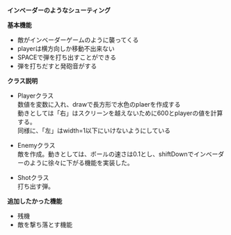 **インベーダーのようなシューティング**

**基本機能**
- 敵がインベーダーゲームのように襲ってくる
- playerは横方向しか移動不出来ない
- SPACEで弾を打ち出すことができる
- 弾を打ちだすと発砲音がする

**クラス説明**
- Playerクラス<br>数値を変数に入れ、drawで長方形で水色のplaerを作成する<br>動きとしては「右」はスクリーンを越えないために600とplayerの値を計算する。<br>      同様に、「左」はwidth=1以下にいけないようにしている

- Enemyクラス<br>敵を作成。動きとしては、ボールの速さは0.1とし、shiftDownでインベーダーのように徐々に下がる機能を実装した。

- Shotクラス<br>打ち出す弾。

**追加したかった機能**
- 残機
- 敵を撃ち落とす機能